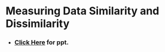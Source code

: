 # Measuring Data Similarity and Dissimilarity
- ### **<a href="https://docs.google.com/presentation/d/e/2PACX-1vRYBdlK2uqwAkxS4iHH1efpehBlBTKaKSbwiSRRVWHZLYZiHuxSFW7KnIslfQv_Aw/pub?start=false&loop=false&delayms=60000"> Click Here</a> for ppt.**





